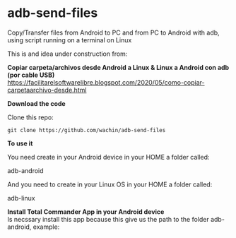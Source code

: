 # adb-send-files
Copy/Transfer files from Android to PC and from PC to Android with adb, using script running on a terminal on Linux

This is and idea under construction from:

**Copiar carpeta/archivos desde Android a Linux & Linux a Android con adb (por cable USB)**  
https://facilitarelsoftwarelibre.blogspot.com/2020/05/como-copiar-carpetaarchivo-desde.html


**Download the code**

Clone this repo:


    git clone https://github.com/wachin/adb-send-files


**To use it**

You need create in your Android device in your HOME  a folder called:

adb-android

And you need to create in your Linux OS in your HOME a folder called:

adb-linux


**Install Total Commander App in your Android device**  
Is necssary install this app because this give us the path to the folder adb-android, example:




